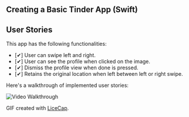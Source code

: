 ## Creating a Basic Tinder App (Swift)

## User Stories

This app has the following functionalities:

- [✔] User can swipe left and right.
- [✔] User can see the profile when clicked on the image.
- [✔] Dismiss the profile view when done is pressed.
- [✔] Retains the original location when left between left or right swipe.

Here's a walkthrough of implemented user stories:

<img src='' title='Video Walkthrough' width='' alt='Video Walkthrough' />

GIF created with [LiceCap](http://www.cockos.com/licecap/).

